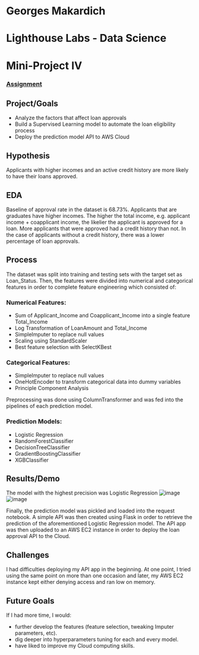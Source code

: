 # Georges Makardich
# Lighthouse Labs - Data Science

# Mini-Project IV

### [Assignment](assignment.md)

## Project/Goals
  - Analyze the factors that affect loan approvals
  - Build a Supervised Learning model to automate the loan eligibility process
  - Deploy the prediction model API to AWS Cloud

## Hypothesis
Applicants with higher incomes and an active credit history are more likely to have their loans approved.

## EDA 
Baseline of approval rate in the dataset is 68.73%.
Applicants that are graduates have higher incomes.
The higher the total income, e.g. applicant income + coapplicant income, the likelier the applicant is approved for a loan.
More applicants that were approved had a credit history than not. In the case of applicants without a credit history, there was a lower percentage of loan approvals. 


## Process
The dataset was split into training and testing sets with the target set as Loan_Status. Then, the features were divided into numerical and categorical features in order to complete feature engineering which consisted of:
### Numerical Features: 
  - Sum of Applicant_Income and Coapplicant_Income into a single feature Total_Income
  - Log Transformation of LoanAmount and Total_Income
  - SimpleImputer to replace null values
  - Scaling using StandardScaler
  - Best feature selection with SelectKBest
### Categorical Features:
  - SimpleImputer to replace null values
  - OneHotEncoder to transform categorical data into dummy variables
  - Principle Component Analysis
 
 Preprocessing was done using ColumnTransformer and was fed into the pipelines of each prediction model.
 ### Prediction Models:
  - Logistic Regression
  - RandomForestClassifier
  - DecisionTreeClassifier
  - GradientBoostingClassifier
  - XGBClassifier

## Results/Demo
The model with the highest precision was Logistic Regression
![image](https://user-images.githubusercontent.com/22251105/179367583-d35e2ebf-4298-4493-84e6-78c76abecf7a.png)
![image](https://user-images.githubusercontent.com/22251105/179367618-c6861eb7-98b1-4c76-bba9-426cfd26a9f0.png)

Finally, the prediction model was pickled and loaded into the request notebook. A simple API was then created using Flask in order to retrieve the prediction of the aforementioned Logistic Regression model. The API app was then uploaded to an AWS EC2 instance in order to deploy the loan approval API to the Cloud.  

## Challenges 
I had difficulties deploying my API app in the beginning. At one point, I tried using the same point on more than one occasion and later, my AWS EC2 instance kept either denying access and ran low on memory.  

## Future Goals
If I had more time, I would:
  - further develop the features (feature selection, tweaking Imputer parameters, etc).
  - dig deeper into hyperparameters tuning for each and every model. 
  - have liked to improve my Cloud computing skills.
